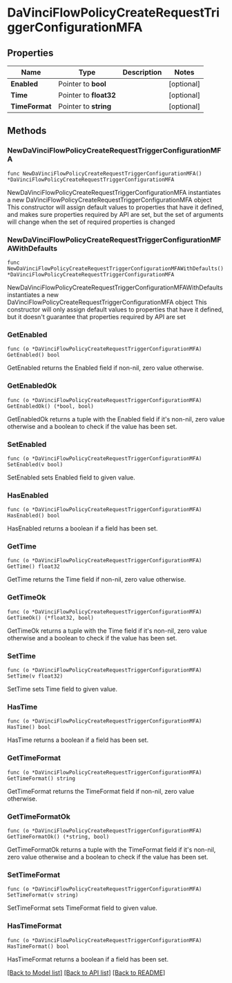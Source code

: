 # DaVinciFlowPolicyCreateRequestTriggerConfigurationMFA

## Properties

Name | Type | Description | Notes
------------ | ------------- | ------------- | -------------
**Enabled** | Pointer to **bool** |  | [optional] 
**Time** | Pointer to **float32** |  | [optional] 
**TimeFormat** | Pointer to **string** |  | [optional] 

## Methods

### NewDaVinciFlowPolicyCreateRequestTriggerConfigurationMFA

`func NewDaVinciFlowPolicyCreateRequestTriggerConfigurationMFA() *DaVinciFlowPolicyCreateRequestTriggerConfigurationMFA`

NewDaVinciFlowPolicyCreateRequestTriggerConfigurationMFA instantiates a new DaVinciFlowPolicyCreateRequestTriggerConfigurationMFA object
This constructor will assign default values to properties that have it defined,
and makes sure properties required by API are set, but the set of arguments
will change when the set of required properties is changed

### NewDaVinciFlowPolicyCreateRequestTriggerConfigurationMFAWithDefaults

`func NewDaVinciFlowPolicyCreateRequestTriggerConfigurationMFAWithDefaults() *DaVinciFlowPolicyCreateRequestTriggerConfigurationMFA`

NewDaVinciFlowPolicyCreateRequestTriggerConfigurationMFAWithDefaults instantiates a new DaVinciFlowPolicyCreateRequestTriggerConfigurationMFA object
This constructor will only assign default values to properties that have it defined,
but it doesn't guarantee that properties required by API are set

### GetEnabled

`func (o *DaVinciFlowPolicyCreateRequestTriggerConfigurationMFA) GetEnabled() bool`

GetEnabled returns the Enabled field if non-nil, zero value otherwise.

### GetEnabledOk

`func (o *DaVinciFlowPolicyCreateRequestTriggerConfigurationMFA) GetEnabledOk() (*bool, bool)`

GetEnabledOk returns a tuple with the Enabled field if it's non-nil, zero value otherwise
and a boolean to check if the value has been set.

### SetEnabled

`func (o *DaVinciFlowPolicyCreateRequestTriggerConfigurationMFA) SetEnabled(v bool)`

SetEnabled sets Enabled field to given value.

### HasEnabled

`func (o *DaVinciFlowPolicyCreateRequestTriggerConfigurationMFA) HasEnabled() bool`

HasEnabled returns a boolean if a field has been set.

### GetTime

`func (o *DaVinciFlowPolicyCreateRequestTriggerConfigurationMFA) GetTime() float32`

GetTime returns the Time field if non-nil, zero value otherwise.

### GetTimeOk

`func (o *DaVinciFlowPolicyCreateRequestTriggerConfigurationMFA) GetTimeOk() (*float32, bool)`

GetTimeOk returns a tuple with the Time field if it's non-nil, zero value otherwise
and a boolean to check if the value has been set.

### SetTime

`func (o *DaVinciFlowPolicyCreateRequestTriggerConfigurationMFA) SetTime(v float32)`

SetTime sets Time field to given value.

### HasTime

`func (o *DaVinciFlowPolicyCreateRequestTriggerConfigurationMFA) HasTime() bool`

HasTime returns a boolean if a field has been set.

### GetTimeFormat

`func (o *DaVinciFlowPolicyCreateRequestTriggerConfigurationMFA) GetTimeFormat() string`

GetTimeFormat returns the TimeFormat field if non-nil, zero value otherwise.

### GetTimeFormatOk

`func (o *DaVinciFlowPolicyCreateRequestTriggerConfigurationMFA) GetTimeFormatOk() (*string, bool)`

GetTimeFormatOk returns a tuple with the TimeFormat field if it's non-nil, zero value otherwise
and a boolean to check if the value has been set.

### SetTimeFormat

`func (o *DaVinciFlowPolicyCreateRequestTriggerConfigurationMFA) SetTimeFormat(v string)`

SetTimeFormat sets TimeFormat field to given value.

### HasTimeFormat

`func (o *DaVinciFlowPolicyCreateRequestTriggerConfigurationMFA) HasTimeFormat() bool`

HasTimeFormat returns a boolean if a field has been set.


[[Back to Model list]](../README.md#documentation-for-models) [[Back to API list]](../README.md#documentation-for-api-endpoints) [[Back to README]](../README.md)


